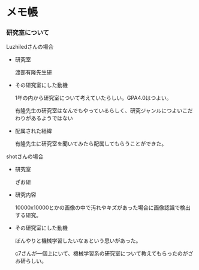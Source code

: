 # メモ帳



### 研究室について

Luzhiledさんの場合

- 研究室

  渡部有隆先生研

- その研究室にした動機

  1年の内から研究室について考えていたらしい。GPA4.0はつよい。

  有隆先生の研究室はなんでもやっているらしく、研究ジャンルにつよいこだわりがあるようではない

- 配属された経緯

  有隆先生に研究室を聞いてみたら配属してもらうことができた。





shotさんの場合

- 研究室

  ざお研

- 研究内容

  10000x10000とかの画像の中で汚れやキズがあった場合に画像認識で検出する研究。

- その研究室にした動機

  ぼんやりと機械学習したいなぁという思いがあった。

  c7さんが一個上にいて、機械学習系の研究室について教えてもらったのがざお研らしい。